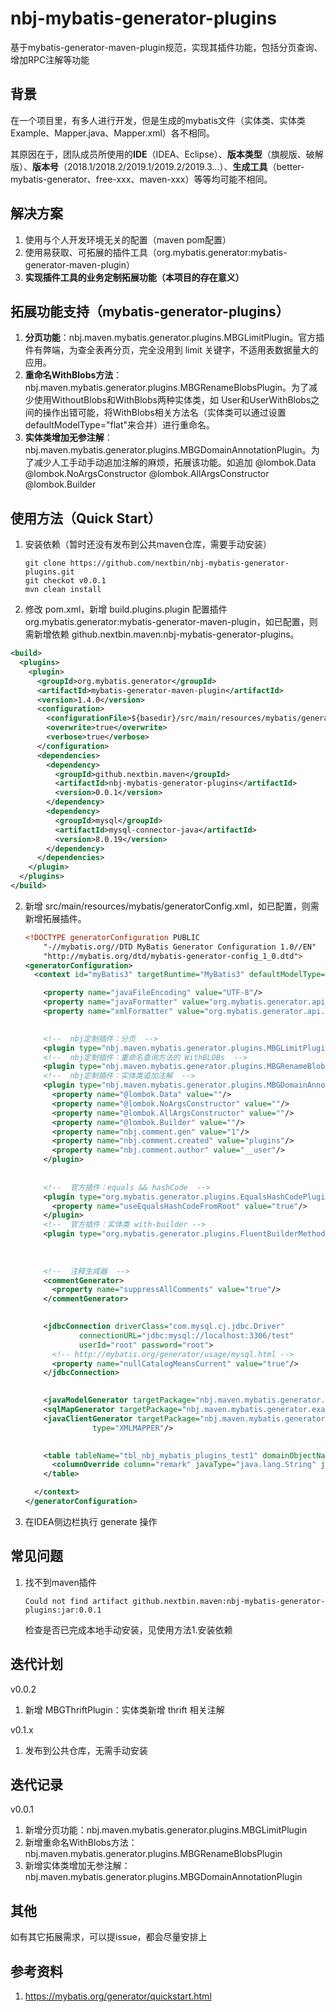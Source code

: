 # nbj-mybatis-generator-plugins

基于mybatis-generator-maven-plugin规范，实现其插件功能，包括分页查询、增加RPC注解等功能

## 背景

在一个项目里，有多人进行开发，但是生成的mybatis文件（实体类、实体类Example、Mapper.java、Mapper.xml）各不相同。

其原因在于，团队成员所使用的**IDE**（IDEA、Eclipse）、**版本类型**（旗舰版、破解版）、**版本号**（2018.1/2018.2/2019.1/2019.2/2019.3...）、**生成工具**（better-mybatis-generator、free-xxx、maven-xxx）等等均可能不相同。

## 解决方案

1. 使用与个人开发环境无关的配置（maven pom配置）
2. 使用易获取、可拓展的插件工具（org.mybatis.generator:mybatis-generator-maven-plugin）
3. **实现插件工具的业务定制拓展功能（本项目的存在意义）**

## 拓展功能支持（mybatis-generator-plugins）

1. **分页功能**：nbj.maven.mybatis.generator.plugins.MBGLimitPlugin。官方插件有弊端，为查全表再分页，完全没用到 limit 关键字，不适用表数据量大的应用。
2. **重命名WithBlobs方法**：nbj.maven.mybatis.generator.plugins.MBGRenameBlobsPlugin。为了减少使用WithoutBlobs和WithBlobs两种实体类，如 User和UserWithBlobs之间的操作出错可能，将WithBlobs相关方法名（实体类可以通过设置defaultModelType="flat"来合并）进行重命名。
3. **实体类增加无参注解**：nbj.maven.mybatis.generator.plugins.MBGDomainAnnotationPlugin。为了减少人工手动手动追加注解的麻烦，拓展该功能。如追加 @lombok.Data @lombok.NoArgsConstructor @lombok.AllArgsConstructor @lombok.Builder

## 使用方法（Quick Start）

1. 安装依赖（暂时还没有发布到公共maven仓库，需要手动安装）

   ```shell
   git clone https://github.com/nextbin/nbj-mybatis-generator-plugins.git
   git checkot v0.0.1
   mvn clean install
   ```

2. 修改 pom.xml，新增 build.plugins.plugin 配置插件 org.mybatis.generator:mybatis-generator-maven-plugin，如已配置，则需新增依赖 github.nextbin.maven:nbj-mybatis-generator-plugins。

  ```xml
  <build>
    <plugins>
      <plugin>
        <groupId>org.mybatis.generator</groupId>
        <artifactId>mybatis-generator-maven-plugin</artifactId>
        <version>1.4.0</version>
        <configuration>
          <configurationFile>${basedir}/src/main/resources/mybatis/generatorConfig.xml</configurationFile>
          <overwrite>true</overwrite>
          <verbose>true</verbose>
        </configuration>
        <dependencies>
          <dependency>
            <groupId>github.nextbin.maven</groupId>
            <artifactId>nbj-mybatis-generator-plugins</artifactId>
            <version>0.0.1</version>
          </dependency>
          <dependency>
            <groupId>mysql</groupId>
            <artifactId>mysql-connector-java</artifactId>
            <version>8.0.19</version>
          </dependency>
        </dependencies>
      </plugin>
    </plugins>
  </build>
  ```

2. 新增 src/main/resources/mybatis/generatorConfig.xml，如已配置，则需新增拓展插件。

   ```xml
   <!DOCTYPE generatorConfiguration PUBLIC
       "-//mybatis.org//DTD MyBatis Generator Configuration 1.0//EN"
       "http://mybatis.org/dtd/mybatis-generator-config_1_0.dtd">
   <generatorConfiguration>
     <context id="myBatis3" targetRuntime="MyBatis3" defaultModelType="flat">
   
       <property name="javaFileEncoding" value="UTF-8"/>
       <property name="javaFormatter" value="org.mybatis.generator.api.dom.DefaultJavaFormatter"/>
       <property name="xmlFormatter" value="org.mybatis.generator.api.dom.DefaultXmlFormatter"/>
   
       
       <!--  nbj定制插件：分页  -->
       <plugin type="nbj.maven.mybatis.generator.plugins.MBGLimitPlugin"/>
       <!--  nbj定制插件：重命名查询方法的 WithBLOBs  -->
       <plugin type="nbj.maven.mybatis.generator.plugins.MBGRenameBlobsPlugin"/>
       <!--  nbj定制插件：实体类追加注解  -->
       <plugin type="nbj.maven.mybatis.generator.plugins.MBGDomainAnnotationPlugin">
         <property name="@lombok.Data" value=""/>
         <property name="@lombok.NoArgsConstructor" value=""/>
         <property name="@lombok.AllArgsConstructor" value=""/>
         <property name="@lombok.Builder" value=""/>
         <property name="nbj.comment.gen" value="1"/>
         <property name="nbj.comment.created" value="plugins"/>
         <property name="nbj.comment.author" value="__user"/>
       </plugin>
       
       
       <!--  官方插件：equals && hashCode  -->
       <plugin type="org.mybatis.generator.plugins.EqualsHashCodePlugin">
         <property name="useEqualsHashCodeFromRoot" value="true"/>
       </plugin>
       <!--  官方插件：实体类 with-builder -->
       <plugin type="org.mybatis.generator.plugins.FluentBuilderMethodsPlugin"/>
       
       
       
       <!--  注释生成器  -->
       <commentGenerator>
         <property name="suppressAllComments" value="true"/>
       </commentGenerator>
   
       
       <jdbcConnection driverClass="com.mysql.cj.jdbc.Driver"
               connectionURL="jdbc:mysql://localhost:3306/test"
               userId="root" password="root">
         <!-- http://mybatis.org/generator/usage/mysql.html -->
         <property name="nullCatalogMeansCurrent" value="true"/>
       </jdbcConnection>
   
       
       <javaModelGenerator targetPackage="nbj.maven.mybatis.generator.example.domain" targetProject="src/main/java"/>
       <sqlMapGenerator targetPackage="nbj.maven.mybatis.generator.example.mapper.sqlmap" targetProject="src/main/java"/>
       <javaClientGenerator targetPackage="nbj.maven.mybatis.generator.example.mapper" targetProject="src/main/java"
                  type="XMLMAPPER"/>
   
       
       <table tableName="tbl_nbj_mybatis_plugins_test1" domainObjectName="TestDomain1">
         <columnOverride column="remark" javaType="java.lang.String" jdbcType="VARCHAR"/>
       </table>
   
     </context>
   </generatorConfiguration>
   ```

3. 在IDEA侧边栏执行 generate 操作

## 常见问题

1. 找不到maven插件

   ```
   Could not find artifact github.nextbin.maven:nbj-mybatis-generator-plugins:jar:0.0.1
   ```

   检查是否已完成本地手动安装，见使用方法1.安装依赖

## 迭代计划

v0.0.2

1. 新增 MBGThriftPlugin：实体类新增 thrift 相关注解

v0.1.x

1. 发布到公共仓库，无需手动安装

## 迭代记录

v0.0.1

1. 新增分页功能：nbj.maven.mybatis.generator.plugins.MBGLimitPlugin
2. 新增重命名WithBlobs方法：nbj.maven.mybatis.generator.plugins.MBGRenameBlobsPlugin
3. 新增实体类增加无参注解：nbj.maven.mybatis.generator.plugins.MBGDomainAnnotationPlugin

## 其他

如有其它拓展需求，可以提issue，都会尽量安排上

## 参考资料

1.  https://mybatis.org/generator/quickstart.html


